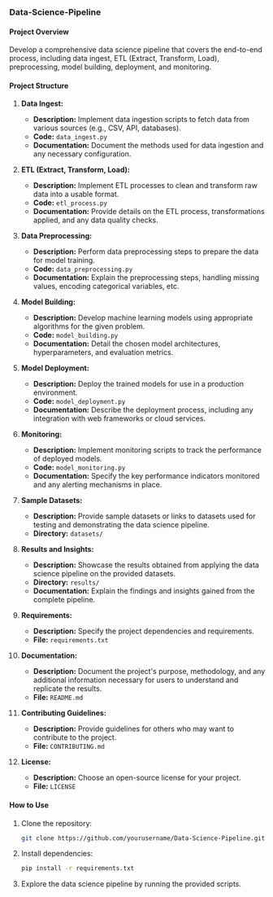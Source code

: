 ### Data-Science-Pipeline

#### Project Overview
Develop a comprehensive data science pipeline that covers the end-to-end process, including data ingest, ETL (Extract, Transform, Load), preprocessing, model building, deployment, and monitoring.

#### Project Structure

1. **Data Ingest:**
   - **Description:** Implement data ingestion scripts to fetch data from various sources (e.g., CSV, API, databases).
   - **Code:** `data_ingest.py`
   - **Documentation:** Document the methods used for data ingestion and any necessary configuration.

2. **ETL (Extract, Transform, Load):**
   - **Description:** Implement ETL processes to clean and transform raw data into a usable format.
   - **Code:** `etl_process.py`
   - **Documentation:** Provide details on the ETL process, transformations applied, and any data quality checks.

3. **Data Preprocessing:**
   - **Description:** Perform data preprocessing steps to prepare the data for model training.
   - **Code:** `data_preprocessing.py`
   - **Documentation:** Explain the preprocessing steps, handling missing values, encoding categorical variables, etc.

4. **Model Building:**
   - **Description:** Develop machine learning models using appropriate algorithms for the given problem.
   - **Code:** `model_building.py`
   - **Documentation:** Detail the chosen model architectures, hyperparameters, and evaluation metrics.

5. **Model Deployment:**
   - **Description:** Deploy the trained models for use in a production environment.
   - **Code:** `model_deployment.py`
   - **Documentation:** Describe the deployment process, including any integration with web frameworks or cloud services.

6. **Monitoring:**
   - **Description:** Implement monitoring scripts to track the performance of deployed models.
   - **Code:** `model_monitoring.py`
   - **Documentation:** Specify the key performance indicators monitored and any alerting mechanisms in place.

7. **Sample Datasets:**
   - **Description:** Provide sample datasets or links to datasets used for testing and demonstrating the data science pipeline.
   - **Directory:** `datasets/`

8. **Results and Insights:**
   - **Description:** Showcase the results obtained from applying the data science pipeline on the provided datasets.
   - **Directory:** `results/`
   - **Documentation:** Explain the findings and insights gained from the complete pipeline.

9. **Requirements:**
   - **Description:** Specify the project dependencies and requirements.
   - **File:** `requirements.txt`

10. **Documentation:**
    - **Description:** Document the project's purpose, methodology, and any additional information necessary for users to understand and replicate the results.
    - **File:** `README.md`

11. **Contributing Guidelines:**
    - **Description:** Provide guidelines for others who may want to contribute to the project.
    - **File:** `CONTRIBUTING.md`

12. **License:**
    - **Description:** Choose an open-source license for your project.
    - **File:** `LICENSE`

#### How to Use

1. Clone the repository:
   ```bash
   git clone https://github.com/yourusername/Data-Science-Pipeline.git
   ```

2. Install dependencies:
   ```bash
   pip install -r requirements.txt
   ```

3. Explore the data science pipeline by running the provided scripts.
